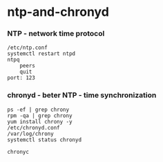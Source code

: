 # ntp-and-chronyd

### NTP - network time protocol
```
/etc/ntp.conf
systemctl restart ntpd
ntpq
    peers
    quit
port: 123
```

### chronyd - beter NTP - time synchronization
```
ps -ef | grep chrony
rpm -qa | grep chrony
yum install chrony -y
/etc/chronyd.conf
/var/log/chrony
systemctl status chronyd

chronyc
```